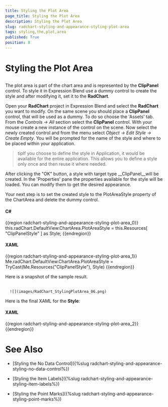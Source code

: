 ```yaml
---
title: Styling the Plot Area
page_title: Styling the Plot Area
description: Styling the Plot Area
slug: radchart-styling-and-appearance-styling-plot-area
tags: styling,the,plot,area
published: True
position: 8
---
```


# Styling the Plot Area



## 

The plot area is part of the chart area and is represented by the __ClipPanel__ control. To style it in Expression Blend use a dummy control to create the style and after modifying it, set it to the __RadChart__.

Open your __RadChart__ project in Expression Blend and select the __RadChart__ you want to modify. On the same scene you should place a __ClipPanel__ control, that will be used as a dummy. To do so choose the 'Assets' tab. From the *Controls -> All* section select the __ClipPanel__ control. With your mouse create a new instance of the control on the scene. Now select the newly created control and from the menu select *Object -> Edit Style -> Create Empty*. You will be prompted for the name of the style and where to be placed within your application.

>tipIf you choose to define the style in Application, it would be available for the entire application. This allows you to define a style only once and then reuse it where needed.

After clicking the "OK" button, a style with target type __ClipPanel__will be created. In the 'Properties' pane the properties available for the style will be loaded. You can modify them to get the desired appearance.

Your next step is to set the created style to the PlotAreaStyle property of the ChartArea and delete the dummy control.

#### __C#__

{{region radchart-styling-and-appearance-styling-plot-area_0}}
	this.radChart.DefaultView.ChartArea.PlotAreaStyle = this.Resources[ "ClipPanelStyle" ] as Style;
	{{endregion}}



#### __XAML__

{{region radchart-styling-and-appearance-styling-plot-area_1}}
	Me.radChart.DefaultView.ChartArea.PlotAreaStyle = TryCast(Me.Resources("ClipPanelStyle"), Style)
	{{endregion}}



Here is a snapshot of the sample result.




         
      ![](images/RadChart_StylingPlotArea_06.png)

Here is the final XAML for the __Style__:

#### __XAML__

{{region radchart-styling-and-appearance-styling-plot-area_2}}
	<Style x:Key="ClipPanelStyle"
	       TargetType="telerikCharting:ClipPanel">
	    <Setter Property="Background">
	        <Setter.Value>
	            <LinearGradientBrush EndPoint="1,0"
	                                 StartPoint="0,1"
	                                 SpreadMethod="Pad">
	                <GradientStop Color="Black"
	                              Offset="0" />
	                <GradientStop Color="#FF00B4FF"
	                              Offset="1" />
	            </LinearGradientBrush>
	        </Setter.Value>
	    </Setter>
	</Style>
	{{endregion}}



# See Also

 * [Styling the No Data Control]({%slug radchart-styling-and-appearance-styling-no-data-control%})

 * [Styling the Item Labels]({%slug radchart-styling-and-appearance-styling-item-labels%})

 * [Styling the Point Marks]({%slug radchart-styling-and-appearance-styling-point-marks%})
